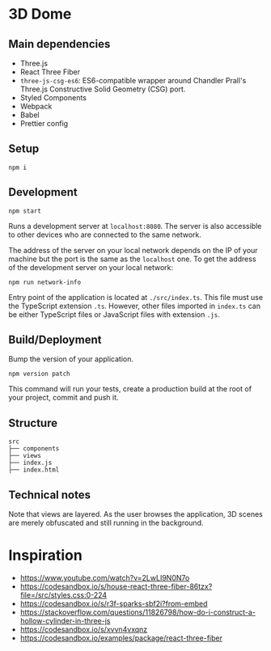 # 3D Dome

## Main dependencies

-   Three.js
-   React Three Fiber
-   `three-js-csg-es6`: ES6-compatible wrapper around Chandler Prall's Three.js Constructive Solid Geometry (CSG) port.
-   Styled Components
-   Webpack
-   Babel
-   Prettier config

## Setup

    npm i

## Development

    npm start

Runs a development server at `localhost:8080`. The server is also accessible to other devices who are connected to the same network.

The address of the server on your local network depends on the IP of your machine but the port is the same as the `localhost` one. To get the address of the development server on your local network:

    npm run network-info

Entry point of the application is located at `./src/index.ts`. This file must use the TypeScript extension `.ts`. However, other files imported in `index.ts` can be either TypeScript files or JavaScript files with extension `.js`.

## Build/Deployment

Bump the version of your application.

    npm version patch

This command will run your tests, create a production build at the root of your project, commit and push it.

## Structure

    src
    ├── components
    ├── views
    ├── index.js
    ├── index.html

## Technical notes

Note that views are layered. As the user browses the application, 3D scenes are merely obfuscated and still running in the background.

# Inspiration

-   https://www.youtube.com/watch?v=2LwLI9N0N7o
-   https://codesandbox.io/s/house-react-three-fiber-86tzx?file=/src/styles.css:0-224
-   https://codesandbox.io/s/r3f-sparks-sbf2i?from-embed
-   https://stackoverflow.com/questions/11826798/how-do-i-construct-a-hollow-cylinder-in-three-js
-   https://codesandbox.io/s/xvvn4vxqnz
-   https://codesandbox.io/examples/package/react-three-fiber
